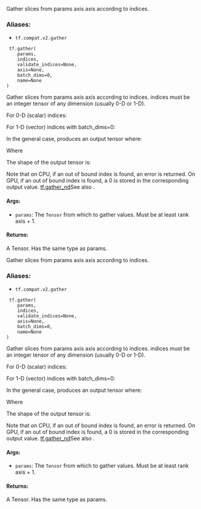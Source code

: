 
Gather slices from params axis axis according to indices.
### Aliases:
- `tf.compat.v2.gather`

```
 tf.gather(
    params,
    indices,
    validate_indices=None,
    axis=None,
    batch_dims=0,
    name=None
)
```

Gather slices from params axis axis according to indices. indices must be an integer tensor of any dimension (usually 0-D or 1-D).

For 0-D (scalar) indices:

For 1-D (vector) indices with batch_dims=0:

In the general case, produces an output tensor where:

Where

The shape of the output tensor is:

Note that on CPU, if an out of bound index is found, an error is returned. On GPU, if an out of bound index is found, a 0 is stored in the corresponding output value.
[tf.gather_nd](https://www.tensorflow.org/api_docs/python/tf/gather_nd)See also .

#### Args:
- `params`: The `Tensor` from which to gather values. Must be at least rank axis + 1.
#### Returns:

A Tensor. Has the same type as params.

Gather slices from params axis axis according to indices.
### Aliases:
- `tf.compat.v2.gather`

```
 tf.gather(
    params,
    indices,
    validate_indices=None,
    axis=None,
    batch_dims=0,
    name=None
)
```

Gather slices from params axis axis according to indices. indices must be an integer tensor of any dimension (usually 0-D or 1-D).

For 0-D (scalar) indices:

For 1-D (vector) indices with batch_dims=0:

In the general case, produces an output tensor where:

Where

The shape of the output tensor is:

Note that on CPU, if an out of bound index is found, an error is returned. On GPU, if an out of bound index is found, a 0 is stored in the corresponding output value.
[tf.gather_nd](https://www.tensorflow.org/api_docs/python/tf/gather_nd)See also .

#### Args:
- `params`: The `Tensor` from which to gather values. Must be at least rank axis + 1.
#### Returns:

A Tensor. Has the same type as params.

